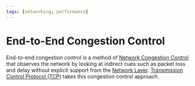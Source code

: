 ```yaml
---
tags: [networking, performance]
---
```


# End-to-End Congestion Control

End-to-end congestion control is a method of [Network Congestion Control](202304261436.md)
that observes the network by looking at indirect cues such as packet loss and
delay without explicit support from the [Network Layer](202206131702.md).
[Transmission Control Protocol (TCP)](202206151232.md) takes this congestion
control approach.
